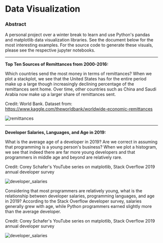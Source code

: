 # Data Visualization 

### Abstract 

A personal project over a winter break to learn and use Python's pandas and matplotlib data visualization libraries. 
See the document below for the most interesting examples. For the source code to generate these visuals, please 
see the respective jupyter notebooks. 

___ 

**Top Ten Sources of Remittances from 2000-2016:**

Which countries send the most money in terms of remittances? When we plot a stackplot, we see that the United States has for the entire period make up a large though increasingly declining percentage of the remittances sent home. Over time, other countries such as China and Saudi Arabia now make up a larger share of remittances sent. 

Credit: World Bank. Dataset from: https://www.kaggle.com/theworldbank/worldwide-economic-remittances

![remittances](https://user-images.githubusercontent.com/58995473/72166388-668a3c80-33c9-11ea-96a8-62afcc85c862.png)

___

**Developer Salaries, Languages, and Age in 2019:** 

What is the average age of a developer in 2019? Are we correct in assuming that programming is a young person's business? When we plot a histogram, we see that indeed there are far more young developers and that programmers in middle age and beyond are relatively rare. 

Credit: Corey Schafer's YouTube series on matplotlib, Stack Overflow 2019 annual developer survey

![developer_salaries](https://user-images.githubusercontent.com/58995473/71764091-84e0cb80-2ee3-11ea-9b55-86009127d5f8.png)

Considering that most programmers are relatively young, what is the relationship between developer salaries, programming languages, and age in 2019? According to the Stack Overflow developer survey, salaries generally grew with age, while Python programmers earned slightly more than the average developer. 

Credit: Corey Schafer's YouTube series on matplotlib, Stack Overflow 2019 annual developer survey

![developer_salaries](https://user-images.githubusercontent.com/58995473/71763714-519c3d80-2edf-11ea-9e1a-a0afadfe1fa9.png)



